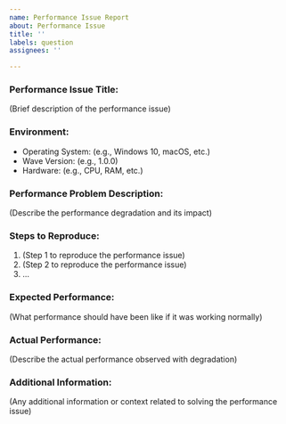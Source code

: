 ```yaml
---
name: Performance Issue Report
about: Performance Issue
title: ''
labels: question
assignees: ''

---
```


### Performance Issue Title:
(Brief description of the performance issue)

### Environment:
- Operating System: (e.g., Windows 10, macOS, etc.)
- Wave Version: (e.g., 1.0.0)
- Hardware: (e.g., CPU, RAM, etc.)

### Performance Problem Description:
(Describe the performance degradation and its impact)

### Steps to Reproduce:
1. (Step 1 to reproduce the performance issue)
2. (Step 2 to reproduce the performance issue)
3. ...

### Expected Performance:
(What performance should have been like if it was working normally)

### Actual Performance:
(Describe the actual performance observed with degradation)

### Additional Information:
(Any additional information or context related to solving the performance issue)
